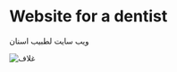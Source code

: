 # Website for a dentist
ويب سايت لطبيب اسنان


![غلاف](https://user-images.githubusercontent.com/100274105/155846688-6597cf52-82ba-4c19-92c2-fc90fceb4c45.jpg)
